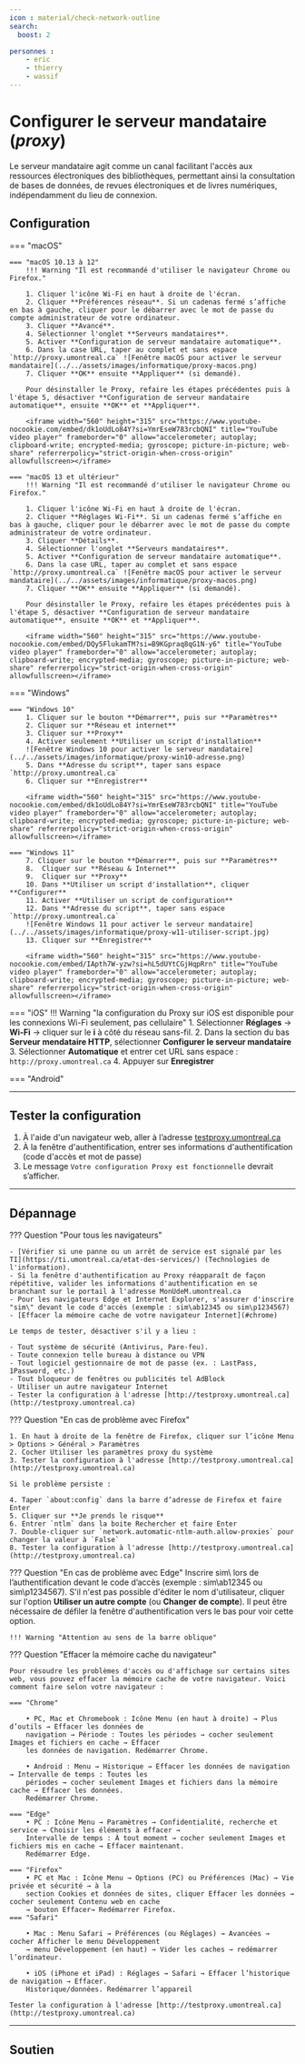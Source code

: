 ```yaml
---
icon : material/check-network-outline
search:
  boost: 2

personnes : 
    - eric
    - thierry
    - wassif
---
```

# Configurer le serveur mandataire (*proxy*)

Le serveur mandataire agit comme un canal facilitant l'accès aux ressources électroniques des bibliothèques, permettant ainsi la consultation de bases de données, de revues électroniques et de livres numériques, indépendamment du lieu de connexion.

## Configuration

=== "macOS"

	
	=== "macOS 10.13 à 12"
		!!! Warning "Il est recommandé d'utiliser le navigateur Chrome ou Firefox."

		1. Cliquer l'icône Wi-Fi en haut à droite de l'écran.
		2. Cliquer **Préférences réseau**. Si un cadenas fermé s’affiche en bas à gauche, cliquer pour le débarrer avec le mot de passe du compte administrateur de votre ordinateur.
		3. Cliquer **Avancé**.
		4. Sélectionner l'onglet **Serveurs mandataires**.
		5. Activer **Configuration de serveur mandataire automatique**.
		6. Dans la case URL, taper au complet et sans espace `http://proxy.umontreal.ca` ![Fenêtre macOS pour activer le serveur mandataire](../../assets/images/informatique/proxy-macos.png)
		7. Cliquer **OK** ensuite **Appliquer** (si demandé).

		Pour désinstaller le Proxy, refaire les étapes précédentes puis à l'étape 5, désactiver **Configuration de serveur mandataire automatique**, ensuite **OK** et **Appliquer**.

		<iframe width="560" height="315" src="https://www.youtube-nocookie.com/embed/dk1oUdLo84Y?si=YmrEseW783rcbQNI" title="YouTube video player" frameborder="0" allow="accelerometer; autoplay; clipboard-write; encrypted-media; gyroscope; picture-in-picture; web-share" referrerpolicy="strict-origin-when-cross-origin" allowfullscreen></iframe>
	
	=== "macOS 13 et ultérieur"
		!!! Warning "Il est recommandé d'utiliser le navigateur Chrome ou Firefox."

		1. Cliquer l'icône Wi-Fi en haut à droite de l'écran.
		2. Cliquer **Réglages Wi-Fi**. Si un cadenas fermé s’affiche en bas à gauche, cliquer pour le débarrer avec le mot de passe du compte administrateur de votre ordinateur.
		3. Cliquer **Détails**.
		4. Sélectionner l'onglet **Serveurs mandataires**.
		5. Activer **Configuration de serveur mandataire automatique**.
		6. Dans la case URL, taper au complet et sans espace `http://proxy.umontreal.ca` ![Fenêtre macOS pour activer le serveur mandataire](../../assets/images/informatique/proxy-macos.png)
		7. Cliquer **OK** ensuite **Appliquer** (si demandé).

		Pour désinstaller le Proxy, refaire les étapes précédentes puis à l'étape 5, désactiver **Configuration de serveur mandataire automatique**, ensuite **OK** et **Appliquer**.

		<iframe width="560" height="315" src="https://www.youtube-nocookie.com/embed/DQy5FlukamTM?si=B9KGpraq8qG1N-y6" title="YouTube video player" frameborder="0" allow="accelerometer; autoplay; clipboard-write; encrypted-media; gyroscope; picture-in-picture; web-share" referrerpolicy="strict-origin-when-cross-origin" allowfullscreen></iframe>
		
=== "Windows"

    === "Windows 10"
        1. Cliquer sur le bouton **Démarrer**, puis sur **Paramètres**
        2. Cliquer sur **Réseau et internet**
        3. Cliquer sur **Proxy**
        4. Activer seulement **Utiliser un script d'installation**
        ![Fenêtre Windows 10 pour activer le serveur mandataire](../../assets/images/informatique/proxy-win10-adresse.png)
        5. Dans **Adresse du script**, taper sans espace `http://proxy.umontreal.ca`
        6. Cliquer sur **Enregistrer**

        <iframe width="560" height="315" src="https://www.youtube-nocookie.com/embed/dk1oUdLo84Y?si=YmrEseW783rcbQNI" title="YouTube video player" frameborder="0" allow="accelerometer; autoplay; clipboard-write; encrypted-media; gyroscope; picture-in-picture; web-share" referrerpolicy="strict-origin-when-cross-origin" allowfullscreen></iframe>

    === "Windows 11"
        7. Cliquer sur le bouton **Démarrer**, puis sur **Paramètres**
        8.  Cliquer sur **Réseau & Internet**
        9.  Cliquer sur **Proxy**
        10. Dans **Utiliser un script d'installation**, cliquer **Configurer**
        11. Activer **Utiliser un script de configuration**
        12. Dans **Adresse du script**, taper sans espace `http://proxy.umontreal.ca`
        ![Fenêtre Windows 11 pour activer le serveur mandataire](../../assets/images/informatique/proxy-w11-utiliser-script.jpg)
        13. Cliquer sur **Enregistrer**

        <iframe width="560" height="315" src="https://www.youtube-nocookie.com/embed/IApth7W-yzw?si=hL5dUYtCGjHqpRrn" title="YouTube video player" frameborder="0" allow="accelerometer; autoplay; clipboard-write; encrypted-media; gyroscope; picture-in-picture; web-share" referrerpolicy="strict-origin-when-cross-origin" allowfullscreen></iframe>

=== "iOS"
    !!! Warning "la configuration du Proxy sur iOS est disponible pour les connexions Wi-Fi seulement, pas cellulaire"
    1. Sélectionner **Réglages** → **Wi-Fi** → cliquer sur le **i** à côté du réseau sans-fil.
    2. Dans la section du bas **Serveur mendataire HTTP**, sélectionner **Configurer le serveur mandataire**
    3. Sélectionner **Automatique** et entrer cet URL sans espace : `http://proxy.umontreal.ca` 
    4. Appuyer sur **Enregistrer**

=== "Android"



------------------

## Tester la configuration

1. À l'aide d'un navigateur web, aller à l’adresse [testproxy.umontreal.ca](https://testproxy.umontreal.ca)
2. À la fenêtre d'authentification, entrer ses informations d'authentification (code d'accès et mot de passe)
3. Le message `Votre configuration Proxy est fonctionnelle` devrait s’afficher.

------------------

## Dépannage

??? Question "Pour tous les navigateurs"

    - [Vérifier si une panne ou un arrêt de service est signalé par les TI](https://ti.umontreal.ca/etat-des-services/) (Technologies de l'information).
    - Si la fenêtre d'authentification au Proxy réapparaît de façon répétitive, valider les informations d'authentification en se branchant sur le portail à l'adresse MonUdeM.umontreal.ca
    - Pour les navigateurs Edge et Internet Explorer, s'assurer d'inscrire "sim\" devant le code d'accès (exemple : sim\ab12345 ou sim\p1234567)
    - [Effacer la mémoire cache de votre navigateur Internet](#chrome)

    Le temps de tester, désactiver s'il y a lieu :

    - Tout système de sécurité (Antivirus, Pare-feu).
    - Toute connexion telle bureau à distance ou VPN
    - Tout logiciel gestionnaire de mot de passe (ex. : LastPass, 1Password, etc.)
    - Tout bloqueur de fenêtres ou publicités tel AdBlock
    - Utiliser un autre navigateur Internet
    - Tester la configuration à l'adresse [http://testproxy.umontreal.ca](http://testproxy.umontreal.ca)

??? Question "En cas de problème avec Firefox"

    1. En haut à droite de la fenêtre de Firefox, cliquer sur l’icône Menu > Options > Général > Paramètres
    2. Cocher Utiliser les paramètres proxy du système
    3. Tester la configuration à l'adresse [http://testproxy.umontreal.ca](http://testproxy.umontreal.ca)

    Si le problème persiste :

    4. Taper `about:config` dans la barre d’adresse de Firefox et faire Enter
    5. Cliquer sur **Je prends le risque**
    6. Entrer `ntlm` dans la boite Rechercher et faire Enter
    7. Double-cliquer sur `network.automatic-ntlm-auth.allow-proxies` pour changer la valeur à `False`
    8. Tester la configuration à l'adresse [http://testproxy.umontreal.ca](http://testproxy.umontreal.ca)

??? Question "En cas de problème avec Edge"
    Inscrire sim\ lors de l’authentification devant le code d’accès (exemple : sim\ab12345 ou sim\p1234567). S'il n'est pas possible d'éditer le nom d'utilisateur, cliquer sur l'option **Utiliser un autre compte** (ou **Changer de compte**). Il peut être nécessaire de défiler la fenêtre d'authentification vers le bas pour voir cette option.

    !!! Warning "Attention au sens de la barre oblique"

??? Question "Effacer la mémoire cache du navigateur"

    Pour résoudre les problèmes d'accès ou d'affichage sur certains sites web, vous pouvez effacer la mémoire cache de votre navigateur. Voici comment faire selon votre navigateur :

    === "Chrome"

        • PC, Mac et Chromebook : Icône Menu (en haut à droite) → Plus d’outils → Effacer les données de
        navigation → Période : Toutes les périodes → cocher seulement Images et fichiers en cache → Effacer
        les données de navigation. Redémarrer Chrome.

        • Android : Menu → Historique → Effacer les données de navigation → Intervalle de temps : Toutes les
        périodes → cocher seulement Images et fichiers dans la mémoire cache → Effacer les données.
        Redémarrer Chrome.
        
    === "Edge"
        • PC : Icône Menu → Paramètres → Confidentialité, recherche et service → Choisir les éléments à effacer →
        Intervalle de temps : À tout moment → cocher seulement Images et fichiers mis en cache → Effacer maintenant.
        Redémarrer Edge.

    === "Firefox"
        • PC et Mac : Icône Menu → Options (PC) ou Préférences (Mac) → Vie privée et sécurité → à la
        section Cookies et données de sites, cliquer Effacer les données → cocher seulement Contenu web en cache
        → bouton Effacer→ Redémarrer Firefox.
    === "Safari"

        • Mac : Menu Safari → Préférences (ou Réglages) → Avancées → cocher Afficher le menu Développement
        → menu Développement (en haut) → Vider les caches → redémarrer l’ordinateur.

        • iOS (iPhone et iPad) : Réglages → Safari → Effacer l’historique de navigation → Effacer.
        Historique/données. Redémarrer l’appareil

    Tester la configuration à l'adresse [http://testproxy.umontreal.ca](http://testproxy.umontreal.ca)

----------------------------

## Soutien

